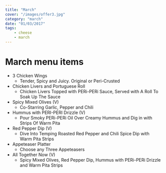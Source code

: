 ```yaml
---
title: "March"
cover: "/images/offer3.jpg"
category: "march"
date: "01/03/2017"
tags:
    - cheese
    - march
---
```


# March menu items

* 3 Chicken Wings
  * Tender, Spicy and Juicy. Original or Peri-Crusted
* Chicken Livers and Portuguese Roll
  * Chicken Livers Topped with PERi-PERi Sauce, Served with A Roll To Soak Up The Sauce
* Spicy Mixed Olives (V)
  * Co-Starring Garlic, Pepper and Chili
* Hummus with PERI-PERI Drizzle (V)
  * Pour Smoky PERi-PERi Oil Over Creamy Hummus and Dig in with Strips Of Warm Pita
* Red Pepper Dip (V)
  * Dive Into Temping Roasted Red Pepper and Chili Spice Dip with Warm Pita Strips
* Appeteaser Platter
  * Choose any Three Appeteasers
* All Together Now (V)
  * Spicy Mixed Olives, Red Pepper Dip, Hummus with PERi-PERi Drizzle and Warm Pita Strips
